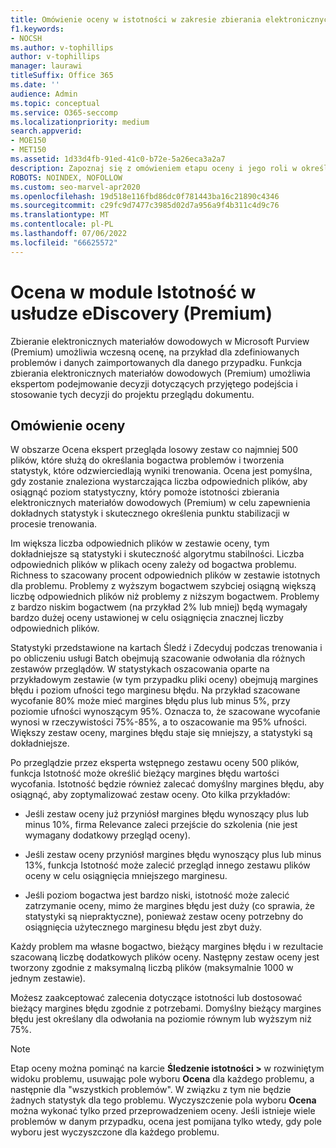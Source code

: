```yaml
---
title: Omówienie oceny w istotności w zakresie zbierania elektronicznych materiałów dowodowych (Premium)
f1.keywords:
- NOCSH
ms.author: v-tophillips
author: v-tophillips
manager: laurawi
titleSuffix: Office 365
ms.date: ''
audience: Admin
ms.topic: conceptual
ms.service: O365-seccomp
ms.localizationpriority: medium
search.appverid:
- MOE150
- MET150
ms.assetid: 1d33d4fb-91ed-41c0-b72e-5a26eca3a2a7
description: Zapoznaj się z omówieniem etapu oceny i jego roli w określaniu bogactwa problemów podczas trenowania istotności w Zbieranie elektronicznych materiałów dowodowych w Microsoft Purview (Premium).
ROBOTS: NOINDEX, NOFOLLOW
ms.custom: seo-marvel-apr2020
ms.openlocfilehash: 19d518e116fbd86dc0f781443ba16c21890c4346
ms.sourcegitcommit: c29fc9d7477c3985d02d7a956a9f4b311c4d9c76
ms.translationtype: MT
ms.contentlocale: pl-PL
ms.lasthandoff: 07/06/2022
ms.locfileid: "66625572"
---
```

# <a name="assessment-in-the-relevance-module-in-ediscovery-premium"></a>Ocena w module Istotność w usłudze eDiscovery (Premium)
  
Zbieranie elektronicznych materiałów dowodowych w Microsoft Purview (Premium) umożliwia wczesną ocenę, na przykład dla zdefiniowanych problemów i danych zaimportowanych dla danego przypadku. Funkcja zbierania elektronicznych materiałów dowodowych (Premium) umożliwia ekspertom podejmowanie decyzji dotyczących przyjętego podejścia i stosowanie tych decyzji do projektu przeglądu dokumentu.
  
## <a name="understanding-assessment"></a>Omówienie oceny

W obszarze Ocena ekspert przegląda losowy zestaw co najmniej 500 plików, które służą do określania bogactwa problemów i tworzenia statystyk, które odzwierciedlają wyniki trenowania. Ocena jest pomyślna, gdy zostanie znaleziona wystarczająca liczba odpowiednich plików, aby osiągnąć poziom statystyczny, który pomoże istotności zbierania elektronicznych materiałów dowodowych (Premium) w celu zapewnienia dokładnych statystyk i skutecznego określenia punktu stabilizacji w procesie trenowania. 
  
Im większa liczba odpowiednich plików w zestawie oceny, tym dokładniejsze są statystyki i skuteczność algorytmu stabilności. Liczba odpowiednich plików w plikach oceny zależy od bogactwa problemu. Richness to szacowany procent odpowiednich plików w zestawie istotnych dla problemu. Problemy z wyższym bogactwem szybciej osiągną większą liczbę odpowiednich plików niż problemy z niższym bogactwem. Problemy z bardzo niskim bogactwem (na przykład 2% lub mniej) będą wymagały bardzo dużej oceny ustawionej w celu osiągnięcia znacznej liczby odpowiednich plików.
  
Statystyki przedstawione na kartach Śledź i Zdecyduj podczas trenowania i po obliczeniu usługi Batch obejmują szacowanie odwołania dla różnych zestawów przeglądów. W statystykach oszacowania oparte na przykładowym zestawie (w tym przypadku pliki oceny) obejmują margines błędu i poziom ufności tego marginesu błędu. Na przykład szacowane wycofanie 80% może mieć margines błędu plus lub minus 5%, przy poziomie ufności wynoszącym 95%. Oznacza to, że szacowane wycofanie wynosi w rzeczywistości 75%-85%, a to oszacowanie ma 95% ufności. Większy zestaw oceny, margines błędu staje się mniejszy, a statystyki są dokładniejsze. 
  
Po przeglądzie przez eksperta wstępnego zestawu oceny 500 plików, funkcja Istotność może określić bieżący margines błędu wartości wycofania. Istotność będzie również zalecać domyślny margines błędu, aby osiągnąć, aby zoptymalizować zestaw oceny. Oto kilka przykładów:
  
- Jeśli zestaw oceny już przyniósł margines błędu wynoszący plus lub minus 10%, firma Relevance zaleci przejście do szkolenia (nie jest wymagany dodatkowy przegląd oceny). 

- Jeśli zestaw oceny przyniósł margines błędu wynoszący plus lub minus 13%, funkcja Istotność może zalecić przegląd innego zestawu plików oceny w celu osiągnięcia mniejszego marginesu. 

- Jeśli poziom bogactwa jest bardzo niski, istotność może zalecić zatrzymanie oceny, mimo że margines błędu jest duży (co sprawia, że statystyki są niepraktyczne), ponieważ zestaw oceny potrzebny do osiągnięcia użytecznego marginesu błędu jest zbyt duży.

Każdy problem ma własne bogactwo, bieżący margines błędu i w rezultacie szacowaną liczbę dodatkowych plików oceny. Następny zestaw oceny jest tworzony zgodnie z maksymalną liczbą plików (maksymalnie 1000 w jednym zestawie).
  
Możesz zaakceptować zalecenia dotyczące istotności lub dostosować bieżący margines błędu zgodnie z potrzebami. Domyślny bieżący margines błędu jest określany dla odwołania na poziomie równym lub wyższym niż 75%.
  
> [!NOTE]
> Etap oceny można pominąć na karcie **Śledzenie istotności \>** w rozwiniętym widoku problemu, usuwając pole wyboru **Ocena** dla każdego problemu, a następnie dla "wszystkich problemów". W związku z tym nie będzie żadnych statystyk dla tego problemu. Wyczyszczenie pola wyboru **Ocena** można wykonać tylko przed przeprowadzeniem oceny. Jeśli istnieje wiele problemów w danym przypadku, ocena jest pomijana tylko wtedy, gdy pole wyboru jest wyczyszczone dla każdego problemu.
